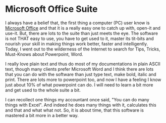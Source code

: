# Microsoft Office Suite

I always have a belief that, the first thing a computer (PC) user know is [Microsoft Office](http://office.microsoft.com/) and that it is a really easy one to catch up with, open-it and use-it. But, there are lots to the suite than just meets the eye. The software is not THAT easy to use, you have to get used to it, master its tit-bits and nourish your skill in making things work better, faster and intelligently. Today, I went out to the wilderness of the Internet to search for Tips, Tricks, Must-Knows about Powerpoint, Word.

I really love plain text and thus do most of my documentations in plain ASCII text, though many clients prefer Microsoft Word and I think there are lots that you can do with the software than just type text, make bold, italic and print. There are lots more to powerpoint too, and now I have a feeling I know just about 10% of what powerpoint can do. I will need to learn a bit more and get used to the whole suite a bit.

I can recollect one things my accountant once said, "You can do many things with Excel". And indeed he does many things with it, calculates this and that and what what not. So, it is about time, that this software is mastered a bit more in a better way.